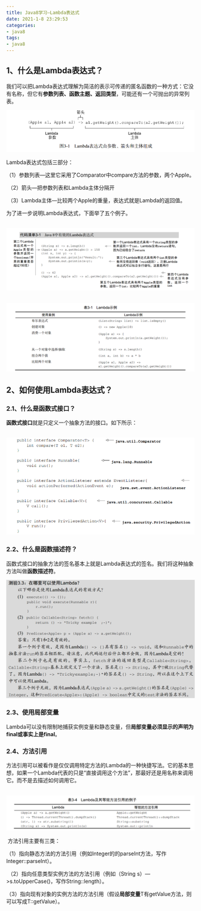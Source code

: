 ```yaml
---
title: Java8学习—Lambda表达式
date: 2021-1-8 23:29:53
categories:
- java8
tags:
- java8
---
```


## 1、什么是Lambda表达式？

​       我们可以把Lambda表达式理解为简洁的表示可传递的匿名函数的一种方式：它没有名称，但它有**参数列表、函数主题、返回类型**，可能还有一个可抛出的异常列表。

  ![](https://github.com/DennisXWu/dennisxwu.github.io/blob/master/_posts/Java%E5%9F%BA%E7%A1%80/img/java%E5%9F%BA%E7%A1%80/1.1.png?raw=true)


   Lambda表达式包括三部分：

​    （1）参数列表—这里它采用了Comparator中compare方法的参数，两个Apple。

​    （2）箭头—把参数列表和Lambda主体分隔开

​    （3）Lambda主体—比较两个Apple的重量，表达式就是Lambda的返回值。

  为了进一步说明Lambda表达式，下面举了五个例子。

​     ![](https://github.com/DennisXWu/dennisxwu.github.io/blob/master/_posts/Java%E5%9F%BA%E7%A1%80/img/java%E5%9F%BA%E7%A1%80/1.2.png?raw=true)


​     ![](https://github.com/DennisXWu/dennisxwu.github.io/blob/master/_posts/Java%E5%9F%BA%E7%A1%80/img/java%E5%9F%BA%E7%A1%80/1.3.png?raw=true)


## 2、如何使用Lambda表达式？

###   2.1、什么是函数式接口？

​         **函数式接口**就是只定义一个抽象方法的接口。如下所示：

​        ![](https://github.com/DennisXWu/dennisxwu.github.io/blob/master/_posts/Java%E5%9F%BA%E7%A1%80/img/java%E5%9F%BA%E7%A1%80/1.4.png?raw=true)


###   2.2、什么是函数描述符？

​          函数式接口的抽象方法的签名基本上就是Lambda表达式的签名。我们将这种抽象方法叫做**函数描述符**。

   ![](https://github.com/DennisXWu/dennisxwu.github.io/blob/master/_posts/Java%E5%9F%BA%E7%A1%80/img/java%E5%9F%BA%E7%A1%80/1.5.png?raw=true)


###  2.3、使用局部变量

​          Lambda可以没有限制地捕获实例变量和静态变量，但**局部变量必须显示的声明为final或事实上是final**。

###  2.4、方法引用

​        方法引用可以被看作是仅仅调用特定方法的Lambda的一种快捷写法。它的基本思想，如果一个Lambda代表的只是“直接调用这个方法”，那最好还是用名称来调用它。而不是去描述如何调用它。

​         ![](https://github.com/DennisXWu/dennisxwu.github.io/blob/master/_posts/Java%E5%9F%BA%E7%A1%80/img/java%E5%9F%BA%E7%A1%80/1.6.png?raw=true)


​       方法引用主要有三类：

​        （1）指向静态方法的方法引用（例如Integer的的parseInt方法，写作Integer::parseInt）。

​        （2）指向任意类型实例方法的方法引用（例如（String s）—>s.toUpperCase()，写作String::length）。

​        （3）指向现有对象的实例方法的方法引用（假设**局部变量**T有getValue方法，则可以写成T::getValue）。



